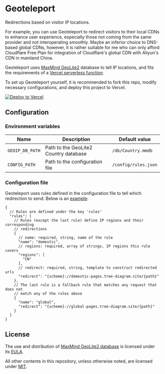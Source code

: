 # Geoteleport

Redirections based on visitor IP locations.

For example, you can use Geoteleport to redirect visitors to their local CDNs to enhance user experience, especially those not coming from the same provider and not interoperating smoothly. Maybe an inferior choice to DNS-based global CDNs, however, it is rather suitable for me who can only afford Cloudflare Free Plan for integration of Cloudflare's global CDN with Aliyun's CDN in mainland China.

Geoteleport uses [MaxMind GeoLite2](https://dev.maxmind.com/geoip/geoip2/geolite2/) database to tell IP locations, and fits the requirements of a [Vercel serverless function](https://vercel.com/docs/serverless-functions/introduction).

To set up Geoteleport yourself, it is recommended to fork this repo, modify necessary configurations, and deploy this project to Vercel.

[![Deploy to Vercel](https://www.vercel.com/button)](https://vercel.com/import/git?s=https%3A%2F%2Fgithub.com%2FYOUR_USERNAME_HERE%2Fgeoteleport&project-name=geoteleport&repo-name=geoteleport)

## Configuration

### Environment variables

| Name            | Description                           | Default value        |
| --------------- | ------------------------------------- | -------------------- |
| `GEOIP_DB_PATH` | Path to the GeoLite2 Country database | `/db/Country.mmdb`   |
| `CONFIG_PATH`   | Path to the configuration file        | `/config/rules.json` |

### Configuration file

Geoteleport uses rules defined in the configuration file to tell which redirection to send. Below is an [example](config/rules.json):

```jsonc
{
  // Rules are defined under the key 'rules'
  "rules": [
    // Rules (except the last rule) define IP regions and their corresponding
    // redirections
    {
      // name: required, string, name of the rule
      "name": "domestic",
      // regions: required, array of strings, IP regions this rule covers
      "regions": [
        "CN"
      ],
      // redirect: required, string, template to construct redirected urls
      "redirect": "{scheme}://domestic-pages.tree-diagram.site/{path}"
    },
    // The last rule is a fallback rule that matches any request that does not
    // match any of the rules above
    {
      "name": "global",
      "redirect": "{scheme}://global-pages.tree-diagram.site/{path}"
    }
  ]
}
```

## License

The use and distribution of [MaxMind GeoLite2 database](db/Country.mmdb) is licensed under its [EULA](https://www.maxmind.com/en/geolite2/eula).

All other contents in this repository, unless otherwise noted, are licensed under [MIT](LICENSE).